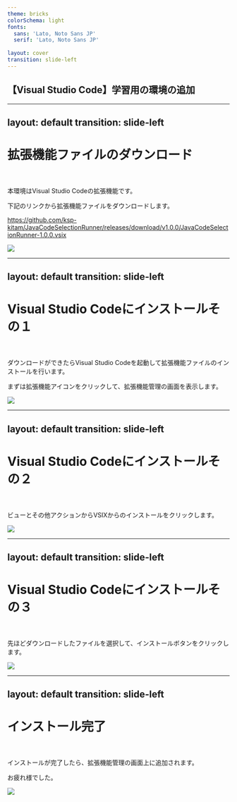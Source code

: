 ```yaml
---
theme: bricks
colorSchema: light
fonts:
  sans: 'Lato, Noto Sans JP'
  serif: 'Lato, Noto Sans JP'
  
layout: cover
transition: slide-left
---
```


## 【Visual Studio Code】学習用の環境の追加

---
layout: default
transition: slide-left
---

# 拡張機能ファイルのダウンロード

　

本環境はVisual Studio Codeの拡張機能です。

下記のリンクから拡張機能ファイルをダウンロードします。

https://github.com/ksp-kitam/JavaCodeSelectionRunner/releases/download/v1.0.0/JavaCodeSelectionRunner-1.0.0.vsix

<img class="h-70" src="/Vscode-Download.png">

---
layout: default
transition: slide-left
---

# Visual Studio Codeにインストールその１

　

ダウンロードができたらVisual Studio Codeを起動して拡張機能ファイルのインストールを行います。

まずは拡張機能アイコンをクリックして、拡張機能管理の画面を表示します。

<img class="h-70" src="/Vscode-OpenExtensionsWindow.png">

---
layout: default
transition: slide-left
---

# Visual Studio Codeにインストールその２

　

ビューとその他アクションからVSIXからのインストールをクリックします。

<img class="h-70" src="/Vscode-OpenInstallMenu.png">

---
layout: default
transition: slide-left
---

# Visual Studio Codeにインストールその３

　

先ほどダウンロードしたファイルを選択して、インストールボタンをクリックします。

<img class="h-70" src="/Vscode-InstallVSIX.png">

---
layout: default
transition: slide-left
---

# インストール完了

　

インストールが完了したら、拡張機能管理の画面上に追加されます。

お疲れ様でした。

<img class="h-70" src="/Vscode-Complete.png">

